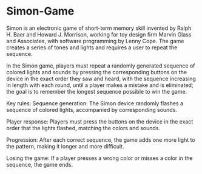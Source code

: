# Simon-Game
Simon is an electronic game of short-term memory skill invented by Ralph H. Baer and Howard J. Morrison, working for toy design firm Marvin Glass and Associates, with software programming by Lenny Cope. The game creates a series of tones and lights and requires a user to repeat the sequence.

In the Simon game, players must repeat a randomly generated sequence of colored lights and sounds by pressing the corresponding buttons on the device in the exact order they saw and heard, with the sequence increasing in length with each round, until a player makes a mistake and is eliminated; the goal is to remember the longest sequence possible to win the game. 

Key rules:
Sequence generation:
The Simon device randomly flashes a sequence of colored lights, accompanied by corresponding sounds. 

Player response:
Players must press the buttons on the device in the exact order that the lights flashed, matching the colors and sounds. 

Progression:
After each correct sequence, the game adds one more light to the pattern, making it longer and more difficult. 

Losing the game:
If a player presses a wrong color or misses a color in the sequence, the game ends. 
